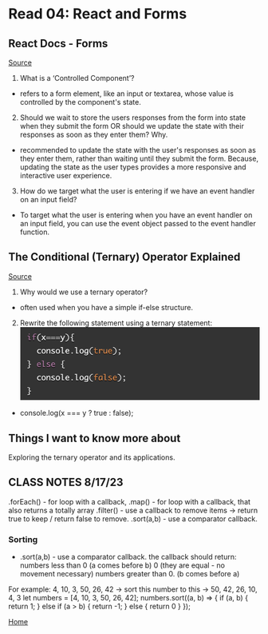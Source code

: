 # Read 04: React and Forms

## React Docs - Forms

[Source](https://legacy.reactjs.org/docs/forms.html)

1. What is a ‘Controlled Component’?

- refers to a form element, like an input or textarea, whose value is controlled by the component's state.

2. Should we wait to store the users responses from the form into state when they submit the form OR should we update the state with their responses as soon as they enter them? Why.

- recommended to update the state with the user's responses as soon as they enter them, rather than waiting until they submit the form. Because, updating the state as the user types provides a more responsive and interactive user experience.

3. How do we target what the user is entering if we have an event handler on an input field?

- To target what the user is entering when you have an event handler on an input field, you can use the event object passed to the event handler function.


## The Conditional (Ternary) Operator Explained

[Source](https://codeburst.io/javascript-the-conditional-ternary-operator-explained-cac7218beeff)

1. Why would we use a ternary operator?

- often used when you have a simple if-else structure. 


2. Rewrite the following statement using a ternary statement:
![Question number 2](301-read4.png)

- console.log(x === y ? true : false);


## Things I want to know more about

Exploring the ternary operator and its applications.

## CLASS NOTES 8/17/23

.forEach() - for loop with a callback,
.map() - for loop with a callback, that also returns a totally array
.filter() - use a callback to remove items -> return true to keep / return false to remove.
.sort(a,b) - use a comparator callback.

### Sorting

- .sort(a,b) - use a comparator callback.
    the callback should return:
        numbers less than 0 (a comes before b)
        0 (they are equal - no movement necessary)
        numbers greater than 0. (b comes before a)

For example:
    4, 10, 3, 50, 26, 42 -> sort this number to this -> 50, 42, 26, 10, 4, 3
    let numbers = [4, 10, 3, 50, 26, 42];
    numbers.sort((a, b) => {
        if (a, b) {
            return 1;
        } else if (a > b) {
            return -1;
        } else {
            return 0
        }
    });


[Home](https://sfpagalan.github.io/reading-notes/)
